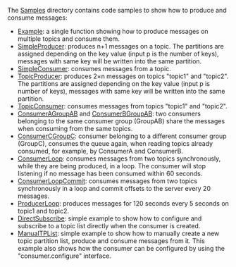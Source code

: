 The  [Samples](../../aplsource/Samples/) directory contains code samples to show how to produce and consume messages:

- [Example](../../aplsource/Samples/Example.aplf): a single function showing how to produce messages on multiple topics and consume them.
- [SimpleProducer](../../aplsource/Samples/SimpleConsumer.aplf): produces n+1 messages on a topic. The partitions are assigned depending on the key value (input p is the number of keys), messages with same key will be written into the same partition.
- [SimpleConsumer](../../aplsource/Samples/SimpleConsumer.aplf): consumes messages from a topic.
- [TopicProducer](../../aplsource/Samples/TopicConsumer.aplf): produces 2×n messages on topics "topic1" and "topic2". The partitions are assigned depending on the key value (input p is number of keys), messages with same key will be written into the same partition.
- [TopicConsumer](../../aplsource/Samples/TopicConsumer.aplf): consumes messages from topics "topic1" and "topic2".
- [ConsumerAGroupAB](../../aplsource/Samples/ConsumerAGroupAB.aplf) and [ConsumerBGroupAB](../../aplsource/Samples/ConsumerBGroupAB.aplf): two consumers belonging to the same consumer group (GroupAB) share the messages when consuming from the same topics.
- [ConsumerCGroupC](../../aplsource/Samples/ConsumerCGroupC.aplf): consumer belonging to a different consumer group (GroupC), consumes the queue again, when reading topics already consumed, for example, by ConsumerA and ConsumerB.
- [ConsumerLoop](../../aplsource/Samples/ConsumerLoop.aplf): consumes messages from two topics synchronously, while they are being produced, in a loop. The consumer will stop listening if no message has been consumed within 60 seconds.
- [ConsumerLoopCommit](../../aplsource/Samples/ConsumerLoop.aplf): consumes messages from two topics synchronously in a loop and commit offsets to the server every 20 messages.
- [ProducerLoop](../../aplsource/Samples/ProducerLoop.aplf): produces messages for 120 seconds every 5 seconds on topic1 and topic2.
- [DirectSubscribe](../../aplsource/Samples/DirectSubscribe.aplf): simple example to show how to configure and subscribe to a topic list directly when the consumer is created.
- [ManualTPList](../../aplsource/Samples/ManualTPList.aplf): simple example to show how to manually create a new topic partition list, produce and consume messages from it. This example also shows how the consumer can be configured by using the "consumer.configure" interface.